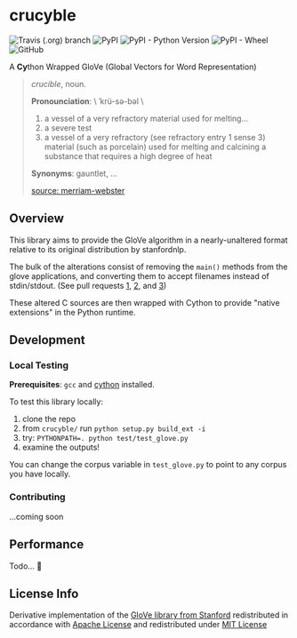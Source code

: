 
# crucyble

![Travis (.org) branch](https://img.shields.io/travis/ttymck/crucyble/master.svg) ![PyPI](https://img.shields.io/pypi/v/crucyble.svg) ![PyPI - Python Version](https://img.shields.io/pypi/pyversions/crucyble.svg) ![PyPI - Wheel](https://img.shields.io/pypi/wheel/crucyble.svg) ![GitHub](https://img.shields.io/github/license/ttymck/crucyble.svg)

A **Cy**thon Wrapped GloVe (Global Vectors for Word Representation)

> *crucible*, noun. 
>
> **Pronounciation**: \ ˈkrü-sə-bəl \
> 1. a vessel of a very refractory material used for melting...
> 2. a severe test
> 3. a vessel of a very refractory (see refractory entry 1 sense 3) material (such as porcelain) used for melting and calcining a substance that requires a   high degree of heat
>
> **Synonyms**: gauntlet, ... 
>
> [source: merriam-webster](https://www.merriam-webster.com/dictionary/crucible)

## Overview

This library aims to provide the GloVe algorithm in a nearly-unaltered format relative to its original distribution by stanfordnlp.

The bulk of the alterations consist of removing the `main()` methods from the glove applications, and converting them to accept filenames instead of stdin/stdout. (See pull requests [1](https://github.com/ttymck/crucyble/pull/1), [2](https://github.com/ttymck/crucyble/pull/2), and [3](https://github.com/ttymck/crucyble/pull/3))

These altered C sources are then wrapped with Cython to provide "native extensions" in the Python runtime.

## Development

### Local Testing
**Prerequisites**: `gcc` and [cython](https://cython.readthedocs.io/en/latest/src/quickstart/install.html) installed.

To test this library locally:
1. clone the repo
2. from `crucyble/` run `python setup.py build_ext -i`
3. try: `PYTHONPATH=. python test/test_glove.py`
4. examine the outputs!

You can change the corpus variable in `test_glove.py` to point to any corpus you have locally.

### Contributing
...coming soon

## Performance

Todo... :shrug:

## License Info

Derivative implementation of the [GloVe library from Stanford](https://github.com/stanfordnlp/GloVe) redistributed in accordance with [Apache License](./src/lib/glove/LICENSE) and redistributed under [MIT License](./LICENSE)